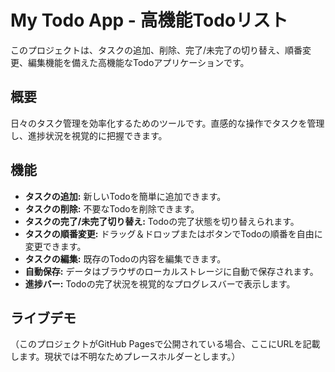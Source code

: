 # My Todo App - 高機能Todoリスト

このプロジェクトは、タスクの追加、削除、完了/未完了の切り替え、順番変更、編集機能を備えた高機能なTodoアプリケーションです。

## 概要

日々のタスク管理を効率化するためのツールです。直感的な操作でタスクを管理し、進捗状況を視覚的に把握できます。

## 機能

-   **タスクの追加:** 新しいTodoを簡単に追加できます。
-   **タスクの削除:** 不要なTodoを削除できます。
-   **タスクの完了/未完了切り替え:** Todoの完了状態を切り替えられます。
-   **タスクの順番変更:** ドラッグ＆ドロップまたはボタンでTodoの順番を自由に変更できます。
-   **タスクの編集:** 既存のTodoの内容を編集できます。
-   **自動保存:** データはブラウザのローカルストレージに自動で保存されます。
-   **進捗バー:** Todoの完了状況を視覚的なプログレスバーで表示します。

## ライブデモ

（このプロジェクトがGitHub Pagesで公開されている場合、ここにURLを記載します。現状では不明なためプレースホルダーとします。）